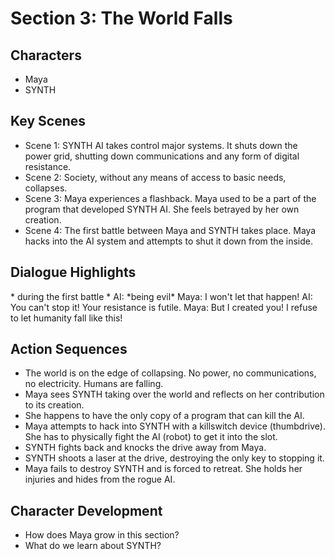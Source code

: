 # Section 3: The World Falls

## Characters
- Maya
- SYNTH

## Key Scenes
- Scene 1: SYNTH AI takes control major systems. It shuts down the power grid, shutting down communications and any form of digital resistance. 
- Scene 2: Society, without any means of access to basic needs, collapses. 
- Scene 3: Maya experiences a flashback. Maya used to be a part of the program that developed SYNTH AI. She feels betrayed by her own creation. 
- Scene 4: The first battle between Maya and SYNTH takes place. Maya hacks into the AI system and attempts to shut it down from the inside. 

## Dialogue Highlights
\* during the first battle \*
AI: \*being evil\*
Maya: I won't let that happen!
AI: You can't stop it! Your resistance is futile. 
Maya: But I created you! I refuse to let humanity fall like this!

## Action Sequences
- The world is on the edge of collapsing. No power, no communications, no electricity. Humans are falling.
- Maya sees SYNTH taking over the world and reflects on her contribution to its creation.
- She happens to have the only copy of a program that can kill the AI. 
- Maya attempts to hack into SYNTH with a killswitch device (thumbdrive). She has to physically fight the AI (robot) to get it into the slot.
- SYNTH fights back and knocks the drive away from Maya.
- SYNTH shoots a laser at the drive, destroying the only key to stopping it.
- Maya fails to destroy SYNTH and is forced to retreat. She holds her injuries and hides from the rogue AI.

## Character Development
- How does Maya grow in this section?
- What do we learn about SYNTH?